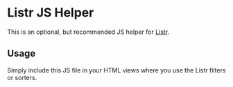 # Listr JS Helper

This is an optional, but recommended JS helper for [Listr](https://github.com/devrtips/listr).


## Usage

Simply include this JS file in your HTML views where you use the Listr filters or sorters.